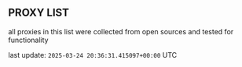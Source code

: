 ## PROXY LIST

all proxies in this list were collected from open sources and tested for functionality

last update: `2025-03-24 20:36:31.415097+00:00` UTC